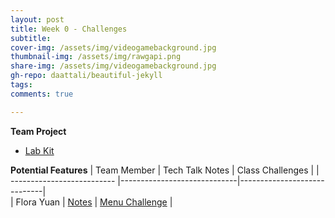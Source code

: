 ```yaml
---
layout: post
title: Week 0 - Challenges
subtitle:
cover-img: /assets/img/videogamebackground.jpg
thumbnail-img: /assets/img/rawgapi.png
share-img: /assets/img/videogamebackground.jpg
gh-repo: daattali/beautiful-jekyll
tags:
comments: true

---
```

**Team Project**
- [Lab Kit](https://github.com/adhithin/lab-kit)

**Potential Features**
| Team Member           | Tech Talk Notes |           Class Challenges                              |
| -------------------------- |-----------------------------|-----------------------------|  
| Flora Yuan | [Notes](https://github.com/florayuan18/pikachudrinkingwindex/wiki/Deployment-Guide) | [Menu Challenge](https://github.com/florayuan18/pikachudrinkingwindex/issues/8) |

